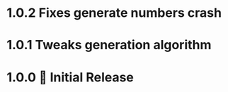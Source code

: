 # 1.0.2 Fixes generate numbers crash

# 1.0.1 Tweaks generation algorithm

# 1.0.0 🎉 Initial Release
